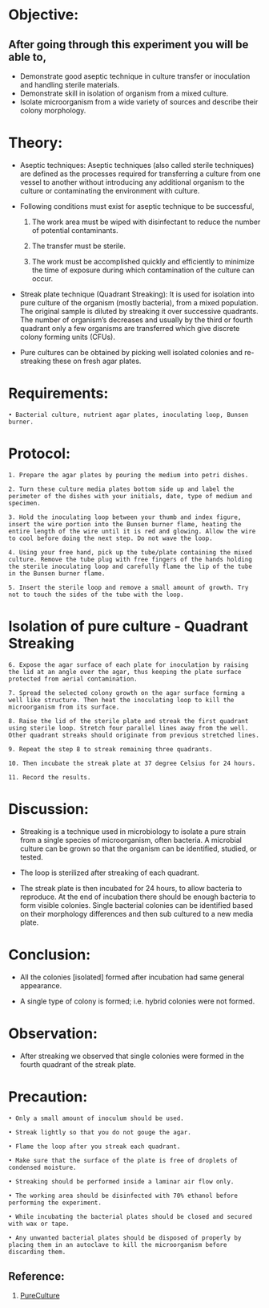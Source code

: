 # Objective: 
## After going through this experiment you will be able to,
- Demonstrate good aseptic technique in culture transfer or inoculation and handling sterile materials.
- Demonstrate skill in isolation of organism from a mixed culture.
- Isolate microorganism from a wide variety of sources and describe their colony morphology.

# Theory:

- Aseptic techniques: Aseptic techniques (also called sterile techniques) are defined as the processes required for transferring a culture from one vessel to another without introducing any additional organism to the culture or contaminating the environment with culture. 
- Following conditions must exist for aseptic technique to be successful,


    1. The work area must be wiped with disinfectant to reduce the number of potential contaminants.

    2. The transfer must be sterile.

    3. The work must be accomplished quickly and efficiently to minimize the time of exposure during which contamination of the culture can occur.

- Streak plate technique (Quadrant Streaking): It is used for isolation into pure culture of the organism (mostly bacteria), from a mixed population. The original sample is diluted by streaking it over successive quadrants. The number of organism’s decreases and usually by the third or fourth quadrant only a few organisms are transferred which give discrete colony forming units (CFUs).


- Pure cultures can be obtained by picking well isolated colonies and re-streaking these on fresh agar plates.

# Requirements:

    • Bacterial culture, nutrient agar plates, inoculating loop, Bunsen burner.

# Protocol:

    1. Prepare the agar plates by pouring the medium into petri dishes.

    2. Turn these culture media plates bottom side up and label the perimeter of the dishes with your initials, date, type of medium and specimen.

    3. Hold the inoculating loop between your thumb and index figure, insert the wire portion into the Bunsen burner flame, heating the entire length of the wire until it is red and glowing. Allow the wire to cool before doing the next step. Do not wave the loop.

    4. Using your free hand, pick up the tube/plate containing the mixed culture. Remove the tube plug with free fingers of the hands holding the sterile inoculating loop and carefully flame the lip of the tube in the Bunsen burner flame.

    5. Insert the sterile loop and remove a small amount of growth. Try not to touch the sides of the tube with the loop.

# Isolation of pure culture - Quadrant Streaking


    6. Expose the agar surface of each plate for inoculation by raising the lid at an angle over the agar, thus keeping the plate surface protected from aerial contamination.

    7. Spread the selected colony growth on the agar surface forming a well like structure. Then heat the inoculating loop to kill the microorganism from its surface.

    8. Raise the lid of the sterile plate and streak the first quadrant using sterile loop. Stretch four parallel lines away from the well. Other quadrant streaks should originate from previous stretched lines.

    9. Repeat the step 8 to streak remaining three quadrants.

    10. Then incubate the streak plate at 37 degree Celsius for 24 hours.

    11. Record the results.

# Discussion:

- Streaking is a technique used in microbiology to isolate a pure strain from a single species of microorganism, often bacteria. A microbial culture can be grown so that the organism can be identified, studied, or tested.


- The loop is sterilized after streaking of each quadrant.


- The streak plate is then incubated for 24 hours, to allow bacteria to reproduce. At the end of incubation there should be enough bacteria to form visible colonies. Single bacterial colonies can be identified based on their morphology differences and then sub cultured to a new media plate.

# Conclusion:


- All the colonies [isolated] formed after incubation had same general appearance.


- A single type of colony is formed; i.e. hybrid colonies were not formed.

# Observation:


- After streaking we observed that single colonies were formed in the fourth quadrant of the streak plate.

# Precaution:

    • Only a small amount of inoculum should be used.

    • Streak lightly so that you do not gouge the agar.

    • Flame the loop after you streak each quadrant.

    • Make sure that the surface of the plate is free of droplets of condensed moisture.

    • Streaking should be performed inside a laminar air flow only.

    • The working area should be disinfected with 70% ethanol before performing the experiment.

    • While incubating the bacterial plates should be closed and secured with wax or tape.

    • Any unwanted bacterial plates should be disposed of properly by placing them in an autoclave to kill the microorganism before discarding them.

## Reference:

1. [PureCulture](https://www.sas.upenn.edu/LabManuals/biol275/Table_of_Contents_files/5-PureCulture.pdf)